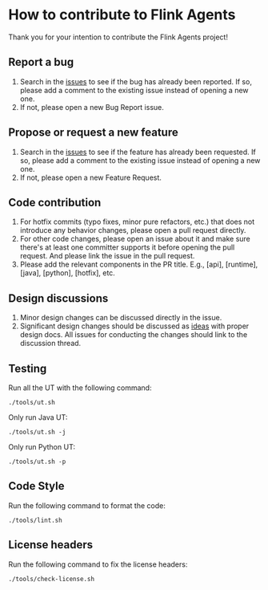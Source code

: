 # How to contribute to Flink Agents

Thank you for your intention to contribute the Flink Agents project!

## Report a bug
1. Search in the [issues](https://github.com/apache/flink-agents/issues) to see if the bug has already been reported. If so, please add a comment to the existing issue instead of opening a new one.
2. If not, please open a new Bug Report issue.

## Propose or request a new feature
1. Search in the [issues](https://github.com/apache/flink-agents/issues) to see if the feature has already been requested. If so, please add a comment to the existing issue instead of opening a new one.
2. If not, please open a new Feature Request.

## Code contribution
1. For hotfix commits (typo fixes, minor pure refactors, etc.) that does not introduce any behavior changes, please open a pull request directly.
2. For other code changes, please open an issue about it and make sure there's at least one committer supports it before opening the pull request. And please link the issue in the pull request.
3. Please add the relevant components in the PR title. E.g., \[api\], \[runtime\], \[java\], \[python\], \[hotfix\], etc.

## Design discussions
1. Minor design changes can be discussed directly in the issue.
2. Significant design changes should be discussed as [ideas](https://github.com/apache/flink-agents/discussions/categories/ideas) with proper design docs. All issues for conducting the changes should link to the discussion thread.

## Testing

Run all the UT with the following command:

```shell
./tools/ut.sh
```

Only run Java UT:

```shell
./tools/ut.sh -j
```

Only run Python UT:

```shell
./tools/ut.sh -p
```

## Code Style

Run the following command to format the code:

```shell
./tools/lint.sh
```

## License headers

Run the following command to fix the license headers:

```shell
./tools/check-license.sh
```
